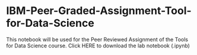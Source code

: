 # IBM-Peer-Graded-Assignment-Tool-for-Data-Science
This notebook will be used for the Peer  Reviewed Assignment of the Tools for Data Science course. Click HERE to download the lab notebook (.ipynb)  
